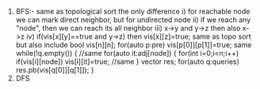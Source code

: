 1) BFS:- same as topological sort the only difference
i) for reachable node we can mark direct neighbor, but for undirected node
ii) if we reach any "node", then we can reach its all neighbor
iii) x->y and y->z then also x->z
iv) if(vis[x][y]==true and y->z) then vis[x][z]=true;
same as topo sort but also include bool vis[n][n];
for(auto p:pre) vis[p[0]][p[1]]=true;
same
while(!q.empty())
{
//same
for(auto it:adj[node])
{
for(int i=0;i<n;i++)
if(vis[i][node]) vis[i][it]=true;
//same
}
vector<bool> res;
for(auto q:queries) res.pb(vis[q[0]][q[1]]);
}
2) DFS